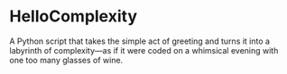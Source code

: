 # HelloComplexity
A Python script that takes the simple act of greeting and turns it into a labyrinth of complexity—as if it were coded on a whimsical evening with one too many glasses of wine.
